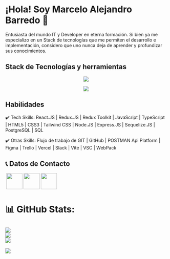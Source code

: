 <h1> ¡Hola! Soy Marcelo Alejandro Barredo 👋 </h1>

Entusiasta del mundo IT y Developer en eterna formación. Si bien ya me especializo en un Stack de tecnologías que me permiten el desarrollo e implementación, considero que uno nunca deja de aprender y profundizar sus conocimientos.  

<h2> Stack de Tecnologías y herramientas </h2>
<p align="center">
  <a>
    <img src="https://skillicons.dev/icons?i=html,react,redux,css,tailwind,js,ts,nodejs,express,postgres" />
  </a>
</p>
<p align="center">
  <a>
    <img src="https://skillicons.dev/icons?i=git,github,figma,vercel,vite,vscode,webpack" />
  </a>
</p>


<h2> Habilidades </h2>

✔️ Tech Skills: React.JS | Redux.JS | Redux Toolkit | JavaScript | TypeScript | HTML5 | CSS3 | Tailwind CSS | Node.JS | Express.JS | Sequelize.JS | PostgreSQL | SQL

✔️ Otras Skills: Flujo de trabajo de GIT | GitHub | POSTMAN Api Platform | Figma | Trello | Vercel | Slack | Vite | VSC | WebPack

<h2>📞 Datos de Contacto </h2>
<p align="left" style="margin: 3;">
 <a href="https://www.linkedin.com/in/marcelo-alejandro-barredo/" target=”_blank”><img src="https://user-images.githubusercontent.com/106169178/204020558-4e857b32-f3b5-47ac-ac8f-49bc069ef670.png" height="50" width="50" /></a>
 <a href="https://instagram.com/marcee.alejandro?igshid=YmMyMTA2M2Y=" target=”_blank”><img src="https://user-images.githubusercontent.com/106169178/204026043-cdc92cfc-1e8d-4969-8d52-e5a06c24a574.png" height="50" width="50" /></a> 
  <a href="mailto:marcelo.abarredo@gmail.com" target=”_blank”><img src="https://user-images.githubusercontent.com/106169178/204027826-e5bffc01-7338-4144-bb96-11e30dbf5a6c.png" height="50" width="50" /></a>
</p>

# 📊 GitHub Stats:
![](https://github-readme-stats.vercel.app/api?username=MarceloBarredo&theme=slateorange&hide_border=false&include_all_commits=false&count_private=false)<br/>
![](https://github-readme-streak-stats.herokuapp.com/?user=MarceloBarredo&theme=slateorange&hide_border=false)<br/>
![](https://github-readme-stats.vercel.app/api/top-langs/?username=MarceloBarredo&theme=slateorange&hide_border=false&include_all_commits=false&count_private=false&layout=compact)
---
[![](https://visitcount.itsvg.in/api?id=MarceloBarredo&icon=5&color=0)](https://visitcount.itsvg.in)
